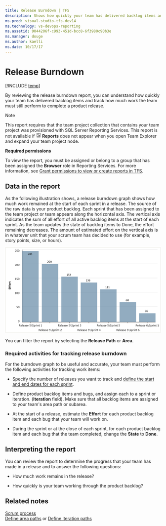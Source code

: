 ```yaml
---
title: Release Burndown | TFS
description: Shows how quickly your team has delivered backlog items and track how much work the team must still perform to complete a product release.
ms.prod: visual-studio-tfs-dev14
ms.technology: vs-devops-reporting
ms.assetid: 9044206f-c993-451d-bcc8-6f3980c90b3e
ms.manager: douge
ms.author: kaelli
ms.date: 10/17/17
---
```



# Release Burndown
[!INCLUDE [temp](../_shared/tfs-report-platform-version.md)]

By reviewing the release burndown report, you can understand how quickly your team has delivered backlog items and track how much work the team must still perform to complete a product release.  
  
> [!NOTE]
>  This report requires that the team project collection that contains your team project was provisioned with SQL Server Reporting Services. This report is not available if ![Report](_img/icon_reportte.png "Icon_reportTE") **Reports** does not appear when you open Team Explorer and expand your team project node.  
  
 **Required permissions**  
  
 To view the report, you must be assigned or belong to a group that has been assigned the **Browser** role in Reporting Services. For more information, see [Grant permissions to view or create reports in TFS](../admin/grant-permissions-to-reports.md).  
  
##  <a name="Data"></a> Data in the report  
 As the following illustration shows, a release burndown graph shows how much work remained at the start of each sprint in a release. The source of the raw data is your product backlog. Each sprint that has been assigned to the team project or team appears along the horizontal axis. The vertical axis indicates the sum of all effort of all active backlog items at the start of each sprint. As the team updates the state of backlog items to Done, the effort remaining decreases.  The amount of estimated effort on the vertical axis is in whatever unit that your scrum team has decided to use (for example, story points, size, or hours).  
  
 ![Release burndown chart](_img/scrum_releaseburndonw.png "Scrum_ReleaseBurndonw")  
  
 You can filter the report by selecting the **Release Path** or **Area**.  
  
### Required activities for tracking release burndown  
 For the burndown graph to be useful and accurate, your team must perform the following activities for tracking work items:  
  
-   Specify the number of releases you want to track and [define the start and end dates for each sprint](http://msdn.microsoft.com/en-us/f292f3bc-b472-4399-a7e4-49151d4c0484).  
  
-   Define product backlog items and bugs, and assign each to a sprint or iteration.  (**Iteration** field). Make sure that all backlog items are assigned to your team's area path or subarea.  
  
-   At the start of a release, estimate the **Effort** for each product backlog item and each bug that your team will work on.  
  
-   During the sprint or at the close of each sprint, for each product backlog item and each bug that the team completed, change the **State** to **Done**.  
  
##  <a name="Interpreting"></a> Interpreting the report  
 You can review the report to determine the progress that your team has made in a release and to answer the following questions:  
  
-   How much work remains in the release?  
  
-   How quickly is your team working through the product backlog?  
  
## Related notes 
 [Scrum process](../../work/work-items/guidance/scrum-process.md)   
[Define area paths](../../work/customize/set-area-paths.md) or [Define iteration paths](../../work/customize/set-iteration-paths-sprints.md) 